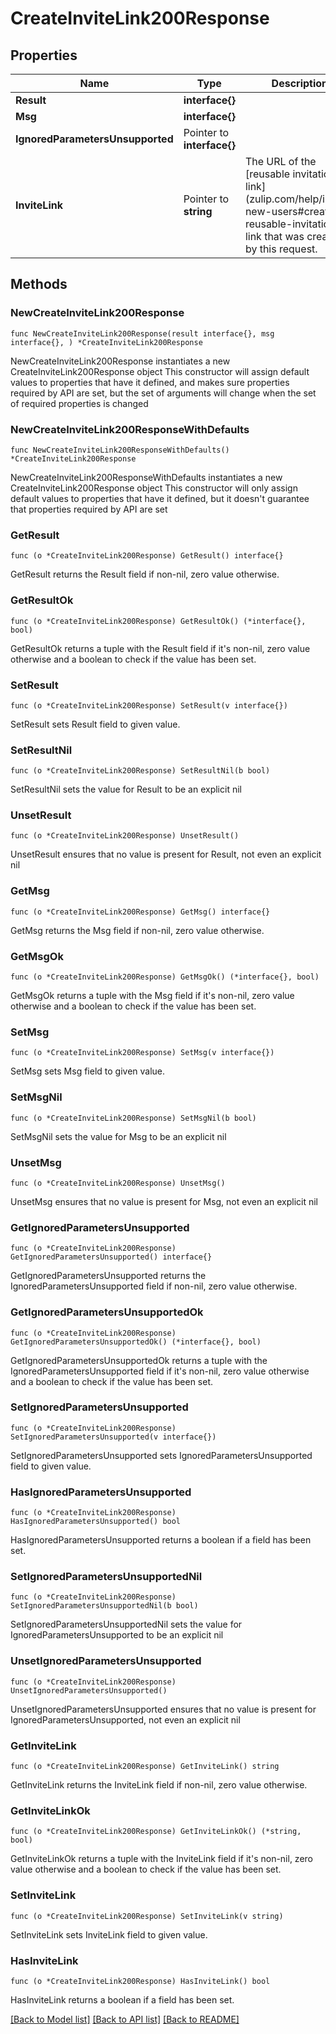 # CreateInviteLink200Response

## Properties

Name | Type | Description | Notes
------------ | ------------- | ------------- | -------------
**Result** | **interface{}** |  | 
**Msg** | **interface{}** |  | 
**IgnoredParametersUnsupported** | Pointer to **interface{}** |  | [optional] 
**InviteLink** | Pointer to **string** | The URL of the [reusable invitation link](zulip.com/help/invite-new-users#create-a-reusable-invitation-link that was created by this request.  | [optional] 

## Methods

### NewCreateInviteLink200Response

`func NewCreateInviteLink200Response(result interface{}, msg interface{}, ) *CreateInviteLink200Response`

NewCreateInviteLink200Response instantiates a new CreateInviteLink200Response object
This constructor will assign default values to properties that have it defined,
and makes sure properties required by API are set, but the set of arguments
will change when the set of required properties is changed

### NewCreateInviteLink200ResponseWithDefaults

`func NewCreateInviteLink200ResponseWithDefaults() *CreateInviteLink200Response`

NewCreateInviteLink200ResponseWithDefaults instantiates a new CreateInviteLink200Response object
This constructor will only assign default values to properties that have it defined,
but it doesn't guarantee that properties required by API are set

### GetResult

`func (o *CreateInviteLink200Response) GetResult() interface{}`

GetResult returns the Result field if non-nil, zero value otherwise.

### GetResultOk

`func (o *CreateInviteLink200Response) GetResultOk() (*interface{}, bool)`

GetResultOk returns a tuple with the Result field if it's non-nil, zero value otherwise
and a boolean to check if the value has been set.

### SetResult

`func (o *CreateInviteLink200Response) SetResult(v interface{})`

SetResult sets Result field to given value.


### SetResultNil

`func (o *CreateInviteLink200Response) SetResultNil(b bool)`

 SetResultNil sets the value for Result to be an explicit nil

### UnsetResult
`func (o *CreateInviteLink200Response) UnsetResult()`

UnsetResult ensures that no value is present for Result, not even an explicit nil
### GetMsg

`func (o *CreateInviteLink200Response) GetMsg() interface{}`

GetMsg returns the Msg field if non-nil, zero value otherwise.

### GetMsgOk

`func (o *CreateInviteLink200Response) GetMsgOk() (*interface{}, bool)`

GetMsgOk returns a tuple with the Msg field if it's non-nil, zero value otherwise
and a boolean to check if the value has been set.

### SetMsg

`func (o *CreateInviteLink200Response) SetMsg(v interface{})`

SetMsg sets Msg field to given value.


### SetMsgNil

`func (o *CreateInviteLink200Response) SetMsgNil(b bool)`

 SetMsgNil sets the value for Msg to be an explicit nil

### UnsetMsg
`func (o *CreateInviteLink200Response) UnsetMsg()`

UnsetMsg ensures that no value is present for Msg, not even an explicit nil
### GetIgnoredParametersUnsupported

`func (o *CreateInviteLink200Response) GetIgnoredParametersUnsupported() interface{}`

GetIgnoredParametersUnsupported returns the IgnoredParametersUnsupported field if non-nil, zero value otherwise.

### GetIgnoredParametersUnsupportedOk

`func (o *CreateInviteLink200Response) GetIgnoredParametersUnsupportedOk() (*interface{}, bool)`

GetIgnoredParametersUnsupportedOk returns a tuple with the IgnoredParametersUnsupported field if it's non-nil, zero value otherwise
and a boolean to check if the value has been set.

### SetIgnoredParametersUnsupported

`func (o *CreateInviteLink200Response) SetIgnoredParametersUnsupported(v interface{})`

SetIgnoredParametersUnsupported sets IgnoredParametersUnsupported field to given value.

### HasIgnoredParametersUnsupported

`func (o *CreateInviteLink200Response) HasIgnoredParametersUnsupported() bool`

HasIgnoredParametersUnsupported returns a boolean if a field has been set.

### SetIgnoredParametersUnsupportedNil

`func (o *CreateInviteLink200Response) SetIgnoredParametersUnsupportedNil(b bool)`

 SetIgnoredParametersUnsupportedNil sets the value for IgnoredParametersUnsupported to be an explicit nil

### UnsetIgnoredParametersUnsupported
`func (o *CreateInviteLink200Response) UnsetIgnoredParametersUnsupported()`

UnsetIgnoredParametersUnsupported ensures that no value is present for IgnoredParametersUnsupported, not even an explicit nil
### GetInviteLink

`func (o *CreateInviteLink200Response) GetInviteLink() string`

GetInviteLink returns the InviteLink field if non-nil, zero value otherwise.

### GetInviteLinkOk

`func (o *CreateInviteLink200Response) GetInviteLinkOk() (*string, bool)`

GetInviteLinkOk returns a tuple with the InviteLink field if it's non-nil, zero value otherwise
and a boolean to check if the value has been set.

### SetInviteLink

`func (o *CreateInviteLink200Response) SetInviteLink(v string)`

SetInviteLink sets InviteLink field to given value.

### HasInviteLink

`func (o *CreateInviteLink200Response) HasInviteLink() bool`

HasInviteLink returns a boolean if a field has been set.


[[Back to Model list]](../README.md#documentation-for-models) [[Back to API list]](../README.md#documentation-for-api-endpoints) [[Back to README]](../README.md)


